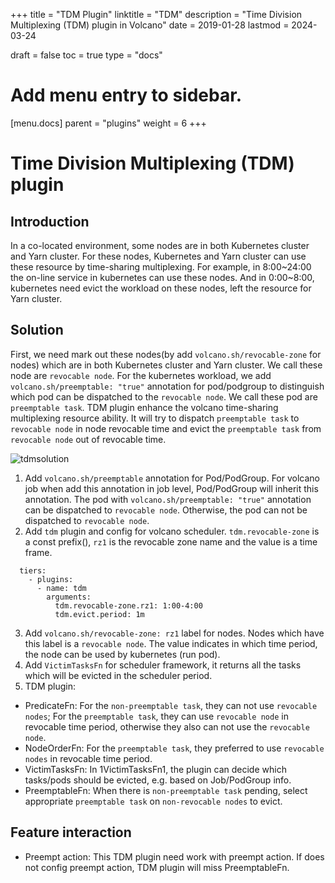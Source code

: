 +++
title = "TDM Plugin"
linktitle = "TDM"
description = "Time Division Multiplexing (TDM) plugin in Volcano"
date = 2019-01-28
lastmod = 2024-03-24

draft = false
toc = true
type = "docs"

# Add menu entry to sidebar.
[menu.docs]
  parent = "plugins"
  weight = 6
+++

# Time Division Multiplexing (TDM) plugin

## Introduction

In a co-located environment, some nodes are in both Kubernetes cluster and Yarn cluster. For these nodes, Kubernetes and Yarn cluster can use these resource by time-sharing multiplexing.
For example, in 8:00~24:00 the on-line service in kubernetes can use these nodes. And in 0:00~8:00, kubernetes need evict the workload on these nodes, left the resource for Yarn cluster.

## Solution

First, we need mark out these nodes(by add `volcano.sh/revocable-zone` for nodes) which are in both Kubernetes cluster and Yarn cluster. We call these node are `revocable node`. For the kubernetes 
workload, we add `volcano.sh/preemptable: "true"` annotation for pod/podgroup to distinguish which pod can be dispatched to the `revocable node`. We call these pod are `preemptable task`.
TDM plugin enhance the volcano time-sharing multiplexing resource ability. It will try to dispatch `preemptable task` to `revocable node` in node revocable time and evict the `preemptable task` from 
`revocable node` out of revocable time.

![tdmsolution](./images/tdmsolution.png)

1. Add `volcano.sh/preemptable` annotation for Pod/PodGroup. For volcano job when add this annotation in job level, Pod/PodGroup will inherit this annotation. The pod with `volcano.sh/preemptable: "true"` annotation can be dispatched to `revocable node`.
Otherwise, the pod can not be dispatched to `revocable node`.
2. Add `tdm` plugin and config for volcano scheduler. `tdm.revocable-zone` is a const prefix(), `rz1` is the revocable zone name and the value is a time frame. 

```
  tiers:
    - plugins:
      - name: tdm
        arguments:
          tdm.revocable-zone.rz1: 1:00-4:00
          tdm.evict.period: 1m

```
3. Add `volcano.sh/revocable-zone: rz1` label for nodes. Nodes which have this label is a `revocable node`. The value indicates in which time period, the node can be used by kubernetes (run pod).
4. Add `VictimTasksFn` for scheduler framework, it returns all the tasks which will be evicted in the scheduler period.
5. TDM plugin:
- PredicateFn: For the `non-preemptable task`, they can not use `revocable nodes`; For the `preemptable task`, they can use `revocable node` in revocable time period, otherwise they also can not use the `revocable node`.
- NodeOrderFn: For the `preemptable task`, they preferred to use `revocable nodes` in revocable time period.
- VictimTasksFn: In 1VictimTasksFn1, the plugin can decide which tasks/pods should be evicted, e.g. based on Job/PodGroup info.
- PreemptableFn: When there is `non-preemptable task` pending, select appropriate `preemptable task` on `non-revocable nodes` to evict.

## Feature interaction

- Preempt action: This TDM plugin need work with preempt action. If does not config preempt action, TDM plugin will miss PreemptableFn.
